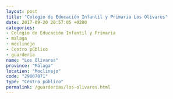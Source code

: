```yaml
---
layout: post
title: "Colegio de Educación Infantil y Primaria Los Olivares"
date: 2017-09-20 20:57:05 +0200
categories:
- Colegio de Educación Infantil y Primaria
- malaga
- moclinejo
- Centro público
- guarderia
name: "Los Olivares"
province: "Málaga"
location: "Moclinejo"
code: "29007071"
type: "Centro público"
permalink: /guarderias/los-olivares.html
---
```


